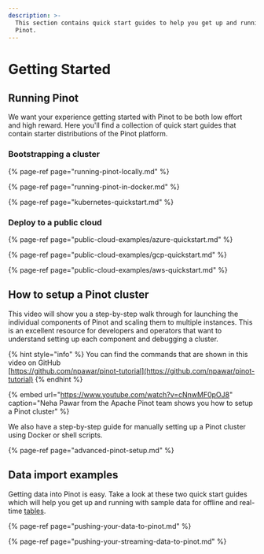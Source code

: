 ```yaml
---
description: >-
  This section contains quick start guides to help you get up and running with
  Pinot.
---
```


# Getting Started

## Running Pinot

We want your experience getting started with Pinot to be both low effort and high reward. Here you'll find a collection of quick start guides that contain starter distributions of the Pinot platform.

### Bootstrapping a cluster

{% page-ref page="running-pinot-locally.md" %}

{% page-ref page="running-pinot-in-docker.md" %}

{% page-ref page="kubernetes-quickstart.md" %}

### Deploy to a public cloud

{% page-ref page="public-cloud-examples/azure-quickstart.md" %}

{% page-ref page="public-cloud-examples/gcp-quickstart.md" %}

{% page-ref page="public-cloud-examples/aws-quickstart.md" %}

## How to setup a Pinot cluster

This video will show you a step-by-step walk through for launching the individual components of Pinot and scaling them to multiple instances. This is an excellent resource for developers and operators that want to understand setting up each component and debugging a cluster.

{% hint style="info" %}
You can find the commands that are shown in this video on GitHub  
[https://github.com/npawar/pinot-tutorial](https://github.com/npawar/pinot-tutorial)
{% endhint %}

{% embed url="https://www.youtube.com/watch?v=cNnwMF0pOJ8" caption="Neha Pawar from the Apache Pinot team shows you how to setup a Pinot cluster" %}

We also have a step-by-step guide for manually setting up a Pinot cluster using Docker or shell scripts.

{% page-ref page="advanced-pinot-setup.md" %}

## Data import examples

Getting data into Pinot is easy. Take a look at these two quick start guides which will help you get up and running with sample data for offline and real-time [tables](../components/table.md).

{% page-ref page="pushing-your-data-to-pinot.md" %}

{% page-ref page="pushing-your-streaming-data-to-pinot.md" %}

